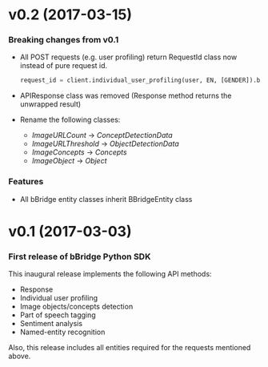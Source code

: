 # v0.2 (2017-03-15)

### Breaking changes from v0.1

* All POST requests (e.g. user profiling) return RequestId class now instead of pure request id.
  ```python
  request_id = client.individual_user_profiling(user, EN, [GENDER]).body.request_id
  ```

* APIResponse class was removed (Response method returns the unwrapped result)

* Rename the following classes:
    * *ImageURLCount* → *ConceptDetectionData*
    * *ImageURLThreshold* → *ObjectDetectionData*
    * *ImageConcepts* → *Concepts*
    * *ImageObject* → *Object*

### Features

* All bBridge entity classes inherit BBridgeEntity class

# v0.1 (2017-03-03)

### First release of bBridge Python SDK

This inaugural release implements the following API methods:

* Response
* Individual user profiling
* Image objects/concepts detection
* Part of speech tagging
* Sentiment analysis
* Named-entity recognition

Also, this release includes all entities required for the requests mentioned above.